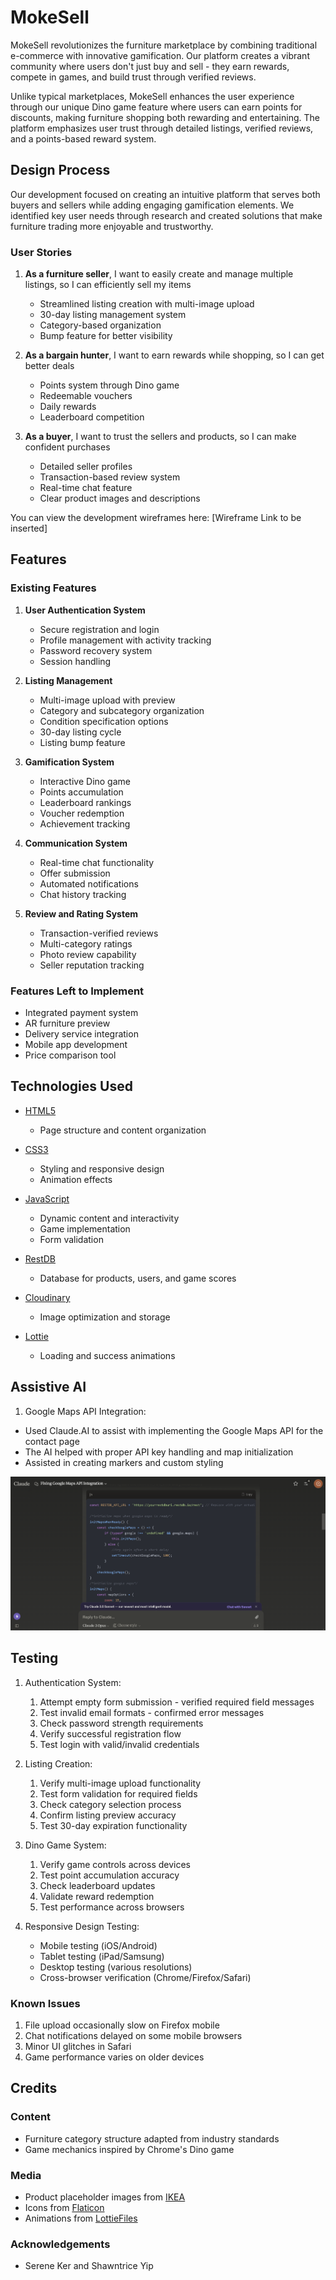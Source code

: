 # MokeSell

MokeSell revolutionizes the furniture marketplace by combining traditional e-commerce with innovative gamification. Our platform creates a vibrant community where users don't just buy and sell - they earn rewards, compete in games, and build trust through verified reviews.

Unlike typical marketplaces, MokeSell enhances the user experience through our unique Dino game feature where users can earn points for discounts, making furniture shopping both rewarding and entertaining. The platform emphasizes user trust through detailed listings, verified reviews, and a points-based reward system.

## Design Process
 
Our development focused on creating an intuitive platform that serves both buyers and sellers while adding engaging gamification elements. We identified key user needs through research and created solutions that make furniture trading more enjoyable and trustworthy.

### User Stories

1. **As a furniture seller**, I want to easily create and manage multiple listings, so I can efficiently sell my items
   - Streamlined listing creation with multi-image upload
   - 30-day listing management system
   - Category-based organization
   - Bump feature for better visibility

2. **As a bargain hunter**, I want to earn rewards while shopping, so I can get better deals
   - Points system through Dino game
   - Redeemable vouchers
   - Daily rewards
   - Leaderboard competition

3. **As a buyer**, I want to trust the sellers and products, so I can make confident purchases
   - Detailed seller profiles
   - Transaction-based review system
   - Real-time chat feature
   - Clear product images and descriptions

You can view the development wireframes here: [Wireframe Link to be inserted]

## Features

### Existing Features

1. **User Authentication System**
   - Secure registration and login
   - Profile management with activity tracking
   - Password recovery system
   - Session handling

2. **Listing Management**
   - Multi-image upload with preview
   - Category and subcategory organization
   - Condition specification options
   - 30-day listing cycle
   - Listing bump feature

3. **Gamification System**
   - Interactive Dino game
   - Points accumulation
   - Leaderboard rankings
   - Voucher redemption
   - Achievement tracking

4. **Communication System**
   - Real-time chat functionality
   - Offer submission
   - Automated notifications
   - Chat history tracking

5. **Review and Rating System**
   - Transaction-verified reviews
   - Multi-category ratings
   - Photo review capability
   - Seller reputation tracking

### Features Left to Implement
- Integrated payment system
- AR furniture preview
- Delivery service integration
- Mobile app development
- Price comparison tool

## Technologies Used

- [HTML5](https://developer.mozilla.org/en-US/docs/Web/Guide/HTML/HTML5)
    - Page structure and content organization

- [CSS3](https://developer.mozilla.org/en-US/docs/Web/CSS)
    - Styling and responsive design
    - Animation effects

- [JavaScript](https://developer.mozilla.org/en-US/docs/Web/JavaScript)
    - Dynamic content and interactivity
    - Game implementation
    - Form validation

- [RestDB](https://restdb.io/)
    - Database for products, users, and game scores

- [Cloudinary](https://cloudinary.com/)
    - Image optimization and storage

- [Lottie](https://airbnb.io/lottie/)
    - Loading and success animations

## Assistive AI

1. Google Maps API Integration:
- Used Claude.AI to assist with implementing the Google Maps API for the contact page
- The AI helped with proper API key handling and map initialization
- Assisted in creating markers and custom styling

![alt text](claude.png)

## Testing

1. Authentication System:
    1. Attempt empty form submission - verified required field messages
    2. Test invalid email formats - confirmed error messages
    3. Check password strength requirements
    4. Verify successful registration flow
    5. Test login with valid/invalid credentials

2. Listing Creation:
    1. Verify multi-image upload functionality
    2. Test form validation for required fields
    3. Check category selection process
    4. Confirm listing preview accuracy
    5. Test 30-day expiration functionality

3. Dino Game System:
    1. Verify game controls across devices
    2. Test point accumulation accuracy
    3. Check leaderboard updates
    4. Validate reward redemption
    5. Test performance across browsers

4. Responsive Design Testing:
    - Mobile testing (iOS/Android)
    - Tablet testing (iPad/Samsung)
    - Desktop testing (various resolutions)
    - Cross-browser verification (Chrome/Firefox/Safari)

### Known Issues
1. File upload occasionally slow on Firefox mobile
2. Chat notifications delayed on some mobile browsers
3. Minor UI glitches in Safari
4. Game performance varies on older devices

## Credits

### Content
- Furniture category structure adapted from industry standards
- Game mechanics inspired by Chrome's Dino game

### Media
- Product placeholder images from [IKEA](https://www.ikea.com/sg/en/rooms/home-office/?utm_source=main-menu&utm_medium=website&utm_campaign=rooms)
- Icons from [Flaticon](https://www.flaticon.com/)
- Animations from [LottieFiles](https://lottiefiles.com)

### Acknowledgements
- Serene Ker and Shawntrice Yip